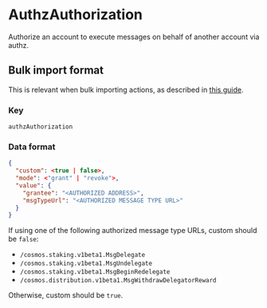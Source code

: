 # AuthzAuthorization

Authorize an account to execute messages on behalf of another account via authz.

## Bulk import format

This is relevant when bulk importing actions, as described in [this
guide](https://github.com/DA0-DA0/dao-dao-ui/wiki/Bulk-importing-actions).

### Key

`authzAuthorization`

### Data format

```json
{
  "custom": <true | false>,
  "mode": <"grant" | "revoke">,
  "value": {
    "grantee": "<AUTHORIZED ADDRESS>",
    "msgTypeUrl": "<AUTHORIZED MESSAGE TYPE URL>"
  }
}
```

If using one of the following authorized message type URLs, custom should be
`false`:

- `/cosmos.staking.v1beta1.MsgDelegate`
- `/cosmos.staking.v1beta1.MsgUndelegate`
- `/cosmos.staking.v1beta1.MsgBeginRedelegate`
- `/cosmos.distribution.v1beta1.MsgWithdrawDelegatorReward`

Otherwise, custom should be `true`.
